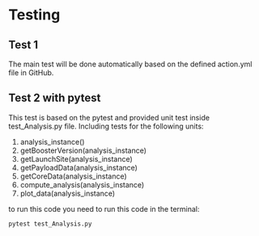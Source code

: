 # Testing

## Test 1
The main test will be done automatically based on the defined action.yml file in GitHub. 

## Test 2 with pytest 
This test is based on the pytest and provided unit test inside test_Analysis.py file. Including tests for the following units:

1. analysis_instance()
2. getBoosterVersion(analysis_instance)
3. getLaunchSite(analysis_instance)
4. getPayloadData(analysis_instance)
5. getCoreData(analysis_instance)
6. compute_analysis(analysis_instance)
7. plot_data(analysis_instance)

to run this code you need to run this code in the terminal:
```bash
pytest test_Analysis.py
```